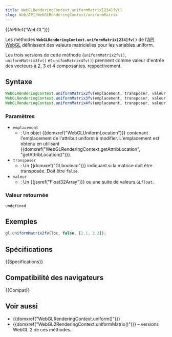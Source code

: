 ```yaml
---
title: WebGLRenderingContext.uniformMatrix[234]fv()
slug: Web/API/WebGLRenderingContext/uniformMatrix
---
```


{{APIRef("WebGL")}}

Les méthodes **`WebGLRenderingContext.uniformMatrix[234]fv()`** de l'[API WebGL](/fr-FR/docs/Web/API/WebGL_API) définissent des valeurs matricielles pour les variables uniform.

Les trois versions de cette méthode (`uniformMatrix2fv()`, `uniformMatrix3fv()` et `unifomMatrix4fv()`) prennent comme valeur d'entrée des vecteurs à 2, 3 et 4 composantes, respectivement.

## Syntaxe

```js
WebGLRenderingContext.uniformMatrix2fv(emplacement, transposer, valeur);
WebGLRenderingContext.uniformMatrix3fv(emplacement, transposer, valeur);
WebGLRenderingContext.uniformMatrix4fv(emplacement, transposer, valeur);
```

### Paramètres

- `emplacement`
  - : Un objet {{domxref("WebGLUniformLocation")}} contenant l'emplacement de l'attribut uniform à modifier. L'emplacement est obtenu en utilisant {{domxref("WebGLRenderingContext.getAttribLocation", "getAttribLocation()")}}.
- `transposer`
  - : Un {{domxref("GLboolean")}} indiquant si la matrice doit être transposée. Doit être `false`.
- `valeur`
  - : Un {{jsxref("Float32Array")}} ou une suite de valeurs `GLfloat`.

### Valeur retournée

`undefined`

## Exemples

```js
gl.uniformMatrix2fv(loc, false, [2.1, 2.2]);
```

## Spécifications

{{Specifications}}

## Compatibilité des navigateurs

{{Compat}}

## Voir aussi

- {{domxref("WebGLRenderingContext.uniform()")}}
- {{domxref("WebGL2RenderingContext.uniformMatrix()")}} – versions WebGL 2 de ces méthodes.
